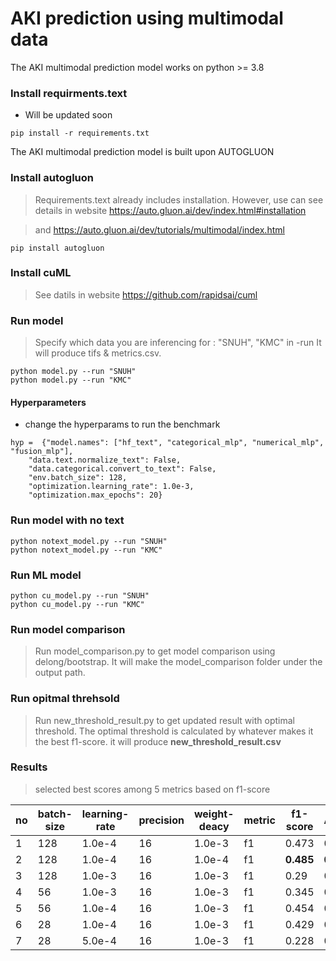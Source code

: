 # AKI prediction using multimodal data

The AKI multimodal prediction model works on python >= 3.8

### Install requirments.text
- Will be updated soon
```
pip install -r requirements.txt
```


The AKI multimodal prediction model is built upon AUTOGLUON

### Install autogluon
> Requirements.text already includes installation. However, use can see details in website https://auto.gluon.ai/dev/index.html#installation

> and https://auto.gluon.ai/dev/tutorials/multimodal/index.html
```
pip install autogluon 
```
### Install cuML
> See datils in website https://github.com/rapidsai/cuml

### Run model
> Specify which data you are inferencing for : "SNUH", "KMC"  in -run
It will produce tifs & metrics.csv.

```
python model.py --run "SNUH"
python model.py --run "KMC"
```

#### Hyperparameters
- change the hyperparams to run the benchmark

```
hyp =  {"model.names": ["hf_text", "categorical_mlp", "numerical_mlp", "fusion_mlp"],
    "data.text.normalize_text": False,
    "data.categorical.convert_to_text": False,    
    "env.batch_size": 128,
    "optimization.learning_rate": 1.0e-3,
    "optimization.max_epochs": 20}
```

### Run model with no text
```
python notext_model.py --run "SNUH" 
python notext_model.py --run "KMC" 
```

### Run ML model 
```
python cu_model.py --run "SNUH" 
python cu_model.py --run "KMC" 
```

### Run model comparison
> Run model_comparison.py to get model comparison using delong/bootstrap. It will make the model_comparison folder under the output path.

### Run opitmal threhsold
> Run new_threshold_result.py to get updated result with optimal threshold. The optimal threshold is calculated by whatever makes it the best f1-score. it will produce **new_threshold_result.csv**

### Results 
> selected best scores among 5 metrics based on f1-score


|no|batch-size|learning-rate|precision|weight-deacy|metric|f1-score|AUROC|AUPRC|
|------|---|---|--|--|--|--|--|--|
|1|128|1.0e-4|16|1.0e-3|f1|0.473|0.897|0.484|
|2|128|1.0e-4|16|1.0e-4|f1|**0.485**|**0.904**|**0.488**|
|3|128|1.0e-3|16|1.0e-3|f1|0.29|0.877|0.331|
|4|56|1.0e-3|16|1.0e-3|f1|0.345 |0.88|0.417|
|5|56|1.0e-4|16|1.0e-3|f1|0.454 |0.895|0.49|
|6|28|1.0e-4|16|1.0e-3|f1|0.429 |0.889|0.403|
|7|28|5.0e-4|16|1.0e-3|f1| 0.228|0.882|0.342|


